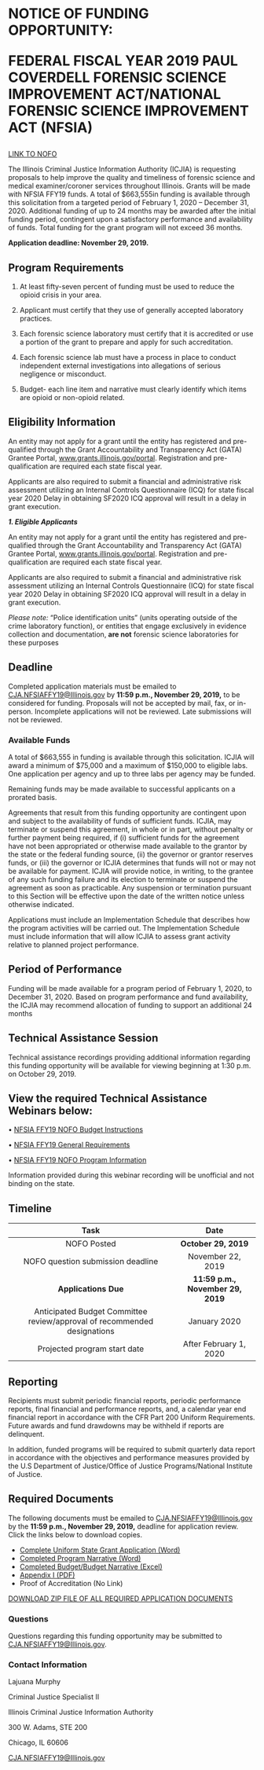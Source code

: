 # <p class="text-center">NOTICE OF FUNDING OPPORTUNITY:<p class="text-center">FEDERAL FISCAL YEAR 2019 PAUL COVERDELL FORENSIC SCIENCE IMPROVEMENT ACT/NATIONAL FORENSIC SCIENCE IMPROVEMENT ACT (NFSIA)

[LINK TO NOFO](NFSIAFFY19NOFO.pdf)

The Illinois Criminal Justice Information Authority (ICJIA) is requesting proposals to help improve the quality and timeliness of forensic science and medical examiner/coroner services throughout Illinois. Grants will be made with NFSIA FFY19 funds. A total of $663,555in funding is available through this solicitation from a targeted period of February 1, 2020 – December 31, 2020. Additional funding of up to 24 months may be awarded after the initial funding period, contingent upon a satisfactory performance and availability of funds. Total funding for the grant program will not exceed 36 months.

**Application deadline: November 29, 2019.**

## Program Requirements

1. At least fifty-seven percent of funding must be used to reduce the opioid crisis in your area.

2. Applicant must certify that they use of generally accepted laboratory practices.

3.	Each forensic science laboratory must certify that it is accredited or use a portion of the grant to prepare and apply for such accreditation.

4. 	Each forensic science lab must have a process in place to conduct independent external investigations into allegations of serious negligence or misconduct.

5.	Budget- each line item and narrative must clearly identify which items are opioid or non-opioid related.

## Eligibility Information

An entity may not apply for a grant until the entity has registered and pre-qualified through the Grant Accountability and Transparency Act (GATA) Grantee Portal, www.grants.illinois.gov/portal. Registration and pre-qualification are required each state fiscal year.

Applicants are also required to submit a financial and administrative risk assessment utilizing an Internal Controls Questionnaire (ICQ) for state fiscal year 2020 Delay in obtaining SF2020 ICQ approval will result in a delay in grant execution.

***1. Eligible Applicants***

An entity may not apply for a grant until the entity has registered and pre-qualified through the Grant Accountability and Transparency Act (GATA) Grantee Portal, www.grants.illinois.gov/portal. Registration and pre-qualification are required each state fiscal year.

Applicants are also required to submit a financial and administrative risk assessment utilizing an Internal Controls Questionnaire (ICQ) for state fiscal year 2020 Delay in obtaining SF2020 ICQ approval will result in a delay in grant execution.

*Please note:* “Police identification units” (units operating outside of the crime laboratory function), or entities that engage exclusively in evidence collection and documentation, **are not** forensic science laboratories for these purposes

## Deadline

Completed application materials must be emailed to CJA.NFSIAFFY19@Illinois.gov by **11:59 p.m., November 29, 2019,** to be considered for funding. Proposals will not be accepted by mail, fax, or in-person. Incomplete applications will not be reviewed. Late submissions will not be reviewed.

### Available Funds

A total of $663,555 in funding is available through this solicitation. ICJIA will award a minimum of $75,000 and a maximum of $150,000 to eligible labs. One application per agency and up to three labs per agency may be funded.

Remaining funds may be made available to successful applicants on a prorated basis.

Agreements that result from this funding opportunity are contingent upon and subject to the availability of funds of sufficient funds. ICJIA, may terminate or suspend this agreement, in whole or in part, without penalty or further payment being required, if (i) sufficient funds for the agreement have not been appropriated or otherwise made available to the grantor by the state or the federal funding source, (ii) the governor or grantor reserves funds, or (iii) the governor or ICJIA determines that funds will not or may not be available for payment. ICJIA will provide notice, in writing, to the grantee of any such funding failure and its election to terminate or suspend the agreement as soon as practicable. Any suspension or termination pursuant to this Section will be effective upon the date of the written notice unless otherwise indicated.

Applications must include an Implementation Schedule that describes how the program activities will be carried out. The Implementation Schedule must include information that will allow ICJIA to assess grant activity relative to planned project performance.

## Period of Performance

Funding will be made available for a program period of February 1, 2020, to December 31, 2020. Based on program performance and fund availability, the ICJIA may recommend allocation of funding to support an additional 24 months

## Technical Assistance Session

Technical assistance recordings providing additional information regarding this funding opportunity will be available for viewing beginning at 1:30 p.m. on October 29, 2019.

## View the required Technical Assistance Webinars below:

•	[NFSIA FFY19 NOFO Budget Instructions](https://www.youtube.com/watch?v=bAenkSUsMVw&feature=youtu.be)

•	[NFSIA FFY19 General Requirements](https://www.youtube.com/watch?v=6QY4hZFuXcY&feature=youtu.be)

•	[NFSIA FFY19 NOFO Program Information](https://www.youtube.com/watch?v=in7aa5_Olco&feature=youtu.be)

Information provided during this webinar recording will be unofficial and not binding on the state.

## Timeline

Task | Date
:----: | :---:
NOFO Posted | **October 29, 2019**
NOFO question submission deadline | November 22, 2019
**Applications Due** |  **11:59 p.m., November 29, 2019**
Anticipated Budget Committee review/approval of recommended designations | January 2020
Projected program start date | After February 1, 2020

## Reporting

Recipients must submit periodic financial reports, periodic performance reports, final financial and performance reports, and, a calendar year end financial report in accordance with the CFR Part 200 Uniform Requirements. Future awards and fund drawdowns may be withheld if reports are delinquent.

In addition, funded programs will be required to submit quarterly data report in accordance with the objectives and performance measures provided by the U.S Department of Justice/Office of Justice Programs/National Institute of Justice.

## Required Documents

The following documents must be emailed to CJA.NFSIAFFY19@Illinois.gov by the **11:59 p.m., November 29, 2019,** deadline for application review. Click the links below to download copies.

* [Complete Uniform State Grant Application (Word)](NFSIAFFY19Application.docx)
* [Completed Program Narrative (Word)](NFSIAFFY19ProgramNarrative.docx)
* [Completed Budget/Budget Narrative (Excel)](NFSIAFFY19Budget.xlsx)
* [Appendix I (PDF)](AppendixI.pdf)
* Proof of Accreditation (No Link)

[DOWNLOAD ZIP FILE OF ALL REQUIRED APPLICATION DOCUMENTS](NFSIAFFY19Zip.ZIP)

### Questions

Questions regarding this funding opportunity may be submitted to CJA.NFSIAFFY19@Illinois.gov.

### Contact Information

Lajuana Murphy

Criminal Justice Specialist II

Illinois Criminal Justice Information Authority

300 W. Adams, STE 200

Chicago, IL 60606

CJA.NFSIAFFY19@Illinois.gov
